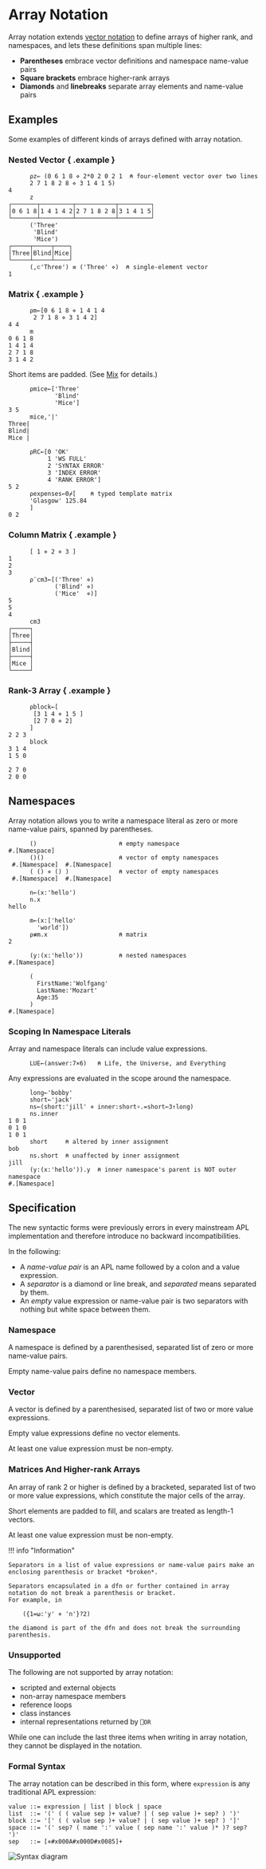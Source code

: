 <h1 class="heading"><span class="name">Array Notation</span></h1>


Array notation extends [vector notation](vector-notation.md) to define arrays of higher rank, and namespaces, and lets these definitions span multiple lines:

-   **Parentheses** embrace vector definitions and namespace name-value pairs
-   **Square brackets** embrace higher-rank arrays
-   **Diamonds** and **linebreaks** separate array elements and name-value pairs


## Examples

Some examples of different kinds of arrays defined with array notation.

### Nested Vector { .example }

```apl
      ⍴z← (0 6 1 8 ⋄ 2*0 2 0 2 1  ⍝ four-element vector over two lines
      2 7 1 8 2 8 ⋄ 3 1 4 1 5)
4
      z
┌───────┬─────────┬───────────┬─────────┐
│0 6 1 8│1 4 1 4 2│2 7 1 8 2 8│3 1 4 1 5│
└───────┴─────────┴───────────┴─────────┘
      ('Three'
       'Blind'
       'Mice')
┌─────┬─────┬────┐
│Three│Blind│Mice│
└─────┴─────┴────┘
      (,⊂'Three') ≡ ('Three' ⋄)  ⍝ single-element vector
1
```

### Matrix { .example }

```apl
      ⍴m←[0 6 1 8 ⋄ 1 4 1 4
       2 7 1 8 ⋄ 3 1 4 2]
4 4
      m
0 6 1 8
1 4 1 4
2 7 1 8
3 1 4 2
```

Short items are padded.
(See [Mix](../../../../language-reference-guide/primitive-functions/mix) for details.)

```apl
      ⍴mice←['Three'
             'Blind'
             'Mice']
3 5
      mice,'|'
Three|
Blind|
Mice |

      ⍴RC←[0 'OK'
           1 'WS FULL'
           2 'SYNTAX ERROR'
           3 'INDEX ERROR'
           4 'RANK ERROR']
5 2
      ⍴expenses←0⌿[    ⍝ typed template matrix
      'Glasgow' 125.84
      ]
0 2
```

### Column Matrix { .example }

```apl
      [ 1 ⋄ 2 ⋄ 3 ]
1
2
3
      ⍴¨cm3←[('Three' ⋄)
             ('Blind' ⋄)
             ('Mice'  ⋄)]
5
5
4
      cm3
┌─────┐
│Three│
├─────┤
│Blind│
├─────┤
│Mice │
└─────┘
```

### Rank-3 Array { .example }

```apl
      ⍴block←[
       [3 1 4 ⋄ 1 5 ]
       [2 7 0 ⋄ 2]
      ]
2 2 3
      block
3 1 4
1 5 0

2 7 0
2 0 0

```


## Namespaces

Array notation allows you to write a namespace literal as zero or more name-value pairs, spanned by parentheses.

```apl
      ()                       ⍝ empty namespace
#.[Namespace]
      ()()                     ⍝ vector of empty namespaces
 #.[Namespace]  #.[Namespace]
      ( () ⋄ () )              ⍝ vector of empty namespaces
 #.[Namespace]  #.[Namespace]

      n←(x:'hello')
      n.x
hello

      m←(x:['hello'
        'world'])
      ⍴≢m.x                    ⍝ matrix
2

      (y:(x:'hello'))          ⍝ nested namespaces
#.[Namespace]

      (
        FirstName:'Wolfgang'
        LastName:'Mozart'
        Age:35
      )
#.[Namespace]
```

### Scoping In Namespace Literals

Array and namespace literals can include value expressions.

```apl
      LUE←(answer:7×6)   ⍝ Life, the Universe, and Everything
```

Any expressions are evaluated in the scope around the namespace.

```apl
      long←'bobby'
      short←'jack'
      ns←(short:'jill' ⋄ inner:short∘.=short←3↑long)
      ns.inner
1 0 1
0 1 0
1 0 1
      short     ⍝ altered by inner assignment
bob
      ns.short  ⍝ unaffected by inner assignment
jill
      (y:(x:'hello')).y  ⍝ inner namespace's parent is NOT outer namespace
#.[Namespace]
```

## Specification

The new syntactic forms were previously errors in every mainstream APL implementation and therefore introduce no backward incompatibilities.

In the following:

-   A *name-value pair* is an APL name followed by a colon and a value expression.
-   A *separator* is a diamond or line break, and *separated* means separated by them.
-   An *empty* value expression or name-value pair is two separators with nothing but white space between them.

### Namespace

A namespace is defined by a parenthesised, separated list of zero or more name-value pairs.

Empty name-value pairs define no namespace members.

### Vector

A vector is defined by a parenthesised, separated list of two or more value expressions.

Empty value expressions define no vector elements.

At least one value expression must be non-empty.

### Matrices And Higher-rank Arrays

An array of rank 2 or higher is defined by a bracketed, separated list of two or more value expressions, which constitute the major cells of the array.

Short elements are padded to fill, and scalars are treated as length-1 vectors.

At least one value expression must be non-empty.

!!! info "Information"

    Separators in a list of value expressions or name-value pairs make an enclosing parenthesis or bracket *broken*.

    Separators encapsulated in a dfn or further contained in array notation do not break a parenthesis or bracket.
    For example, in

        ({1=⍵:'y' ⋄ 'n'}?2)

    the diamond is part of the dfn and does not break the surrounding parenthesis.

### Unsupported

The following are not supported by array notation:

-   scripted and external objects
-   non-array namespace members
-   reference loops
-   class instances
-   internal representations returned by `⎕OR`

While one can include the last three items when writing in array notation, they cannot be displayed in the notation.

### Formal Syntax

The array notation can be described in this form, where `expression` is any traditional APL expression:

    value ::= expression | list | block | space
    list  ::= '(' ( ( value sep )+ value? | ( sep value )+ sep? ) ')'
    block ::= '[' ( ( value sep )+ value? | ( sep value )+ sep? ) ']'
    space ::= '(' sep? ( name ':' value ( sep name ':' value )* )? sep? ')'
    sep   ::= [⋄#x000A#x000D#x0085]+


![Syntax diagram](../../img/array-notation-syntax.png)
<!-- Eventually replace with Mermaid diagram. -->


